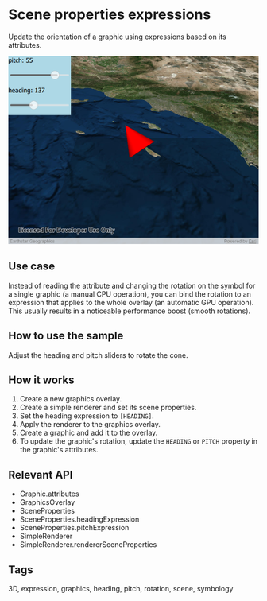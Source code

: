 # Scene properties expressions

Update the orientation of a graphic using expressions based on its attributes.

![](screenshot.png)

## Use case

Instead of reading the attribute and changing the rotation on the symbol for a single graphic (a manual CPU operation), you can bind the rotation to an expression that applies to the whole overlay (an automatic GPU operation). This usually results in a noticeable performance boost (smooth rotations).

## How to use the sample

Adjust the heading and pitch sliders to rotate the cone.

## How it works

1. Create a new graphics overlay.
2. Create a simple renderer and set its scene properties.
3. Set the heading expression to `[HEADING]`.
4. Apply the renderer to the graphics overlay.
5. Create a graphic and add it to the overlay.
6. To update the graphic's rotation, update the `HEADING` or `PITCH` property in the graphic's attributes.

## Relevant API

* Graphic.attributes
* GraphicsOverlay
* SceneProperties
* SceneProperties.headingExpression
* SceneProperties.pitchExpression
* SimpleRenderer
* SimpleRenderer.rendererSceneProperties

## Tags

3D, expression, graphics, heading, pitch, rotation, scene, symbology

